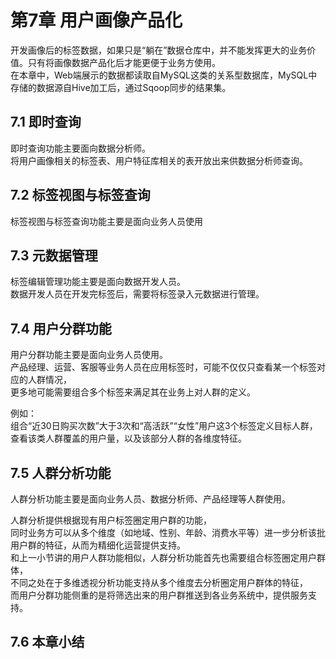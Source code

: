 # 第7章 用户画像产品化  

开发画像后的标签数据，如果只是“躺在”数据仓库中，并不能发挥更大的业务价值。只有将画像数据产品化后才能更便于业务方使用。  
在本章中，Web端展示的数据都读取自MySQL这类的关系型数据库，MySQL中存储的数据源自Hive加工后，通过Sqoop同步的结果集。  

## 7.1 即时查询  

即时查询功能主要面向数据分析师。  
将用户画像相关的标签表、用户特征库相关的表开放出来供数据分析师查询。  

## 7.2 标签视图与标签查询  

标签视图与标签查询功能主要是面向业务人员使用  

## 7.3 元数据管理  

标签编辑管理功能主要是面向数据开发人员。  
数据开发人员在开发完标签后，需要将标签录入元数据进行管理。  

## 7.4 用户分群功能  

用户分群功能主要是面向业务人员使用。  
产品经理、运营、客服等业务人员在应用标签时，可能不仅仅只查看某一个标签对应的人群情况，  
更多地可能需要组合多个标签来满足其在业务上对人群的定义。  

例如：  
组合“近30日购买次数”大于3次和“高活跃”“女性”用户这3个标签定义目标人群，  
查看该类人群覆盖的用户量，以及该部分人群的各维度特征。  

## 7.5 人群分析功能    

人群分析功能主要是面向业务人员、数据分析师、产品经理等人群使用。  

人群分析提供根据现有用户标签圈定用户群的功能，  
同时业务方可以从多个维度（如地域、性别、年龄、消费水平等）进一步分析该批用户群的特征，从而为精细化运营提供支持。  
和上一小节讲的用户人群功能相似，人群分析功能首先也需要组合标签圈定用户群体，  
不同之处在于多维透视分析功能支持从多个维度去分析圈定用户群体的特征，  
而用户分群功能侧重的是将筛选出来的用户群推送到各业务系统中，提供服务支持。  

## 7.6 本章小结 


